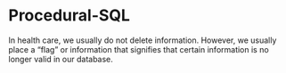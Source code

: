 # Procedural-SQL
In health care, we usually do not delete information. However, we usually place a “flag” or information that signifies that certain information is no longer valid in our database.
